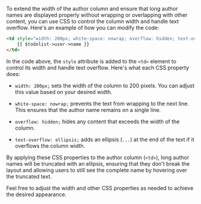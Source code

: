 To extend the width of the author column and ensure that long author names are displayed properly without wrapping or overlapping with other content, you can use CSS to control the column width and handle text overflow. Here's an example of how you can modify the code:

```html
<td style="width: 200px; white-space: nowrap; overflow: hidden; text-overflow: ellipsis;">
    {{ $todolist->user->name }}
</td>
```

In the code above, the `style` attribute is added to the `<td>` element to control its width and handle text overflow. Here's what each CSS property does:

- `width: 200px;` sets the width of the column to 200 pixels. You can adjust this value based on your desired width.

- `white-space: nowrap;` prevents the text from wrapping to the next line. This ensures that the author name remains on a single line.

- `overflow: hidden;` hides any content that exceeds the width of the column.

- `text-overflow: ellipsis;` adds an ellipsis (`...`) at the end of the text if it overflows the column width.

By applying these CSS properties to the author column (`<td>`), long author names will be truncated with an ellipsis, ensuring that they don't break the layout and allowing users to still see the complete name by hovering over the truncated text.

Feel free to adjust the width and other CSS properties as needed to achieve the desired appearance.
